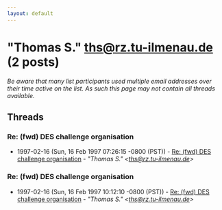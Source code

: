 ```yaml
---
layout: default
---
```


# "Thomas S." <ths@rz.tu-ilmenau.de> (2 posts)

_Be aware that many list participants used multiple email addresses over their time active on the list. As such this page may not contain all threads available._

## Threads

### Re: (fwd) DES challenge organisation
+ 1997-02-16 (Sun, 16 Feb 1997 07:26:15 -0800 (PST)) - [Re: (fwd) DES challenge organisation](/archive/1997/02/496299f0a2f2c041ab9c90be9c67f5c3c8efefc2be48928bb619a30a33ff5483) - _"Thomas S." \<ths@rz.tu-ilmenau.de\>_

### Re: (fwd) DES challenge organisation
+ 1997-02-16 (Sun, 16 Feb 1997 10:12:10 -0800 (PST)) - [Re: (fwd) DES challenge organisation](/archive/1997/02/5d5edf4a01779b0daab1eb58dffcd56f6bf4b9e5ff96676aa302fa076a9342d9) - _"Thomas S." \<ths@rz.tu-ilmenau.de\>_

